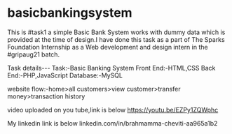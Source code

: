 # basicbankingsystem
This is  #task1  a simple Basic Bank System works with dummy data which is provided at the time of design.I have done this task as a part of The Sparks Foundation Internship as a Web development and design intern in the #gripaug21 batch.

Task details---
Task:-Basic Banking System
Front End:-HTML,CSS
Back End:-PHP,JavaScript
Database:-MySQL

website flow:-home>all customers>view customer>transfer money>transaction history

video uploaded on you tube,link is below
https://youtu.be/EZPy1ZQWphc

 My linkedin link is below
linkedin.com/in/brahmamma-cheviti-aa965a1b2
 
